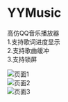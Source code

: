 # YYMusic
高仿QQ音乐播放器  
1.支持歌词进度显示  
2.支持歌曲缓冲  
3.支持锁屏  
   
![页面1](https://raw.githubusercontent.com/wh8817221/YYMusic/master/YYMusic/screenshot/Simulator%20Screen%20Shot%20-%20iPhone%208%20-%202020-06-30%20at%2016.58.37.png)  
![页面2](https://github.com/wh8817221/YYMusic/blob/master/YYMusic/screenshot/Simulator%20Screen%20Shot%20-%20iPhone%208%20-%202020-06-30%20at%2016.58.49.png)  
![页面3](https://github.com/wh8817221/YYMusic/blob/master/YYMusic/screenshot/Simulator%20Screen%20Shot%20-%20iPhone%208%20-%202020-06-30%20at%2016.58.53.png)  



